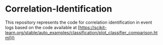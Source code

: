 # Correlation-Identification

This repository represents the code for correlation identification in event logs based on the code available at [https://scikit-learn.org/stable/auto_examples/classification/plot_classifier_comparison.html]()

